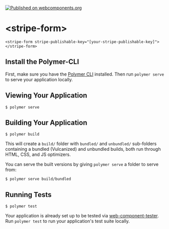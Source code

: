 [![Published on webcomponents.org](https://img.shields.io/badge/webcomponents.org-published-blue.svg)](https://beta.webcomponents.org/element/vic10us/stripe-form)

# \<stripe-form\>

<!--
```
<custom-element-demo>
  <template is="dom-bind">
    <link rel="import" href="stripe-form.html">
    <paper-input value="{{publishKey}}" label="Stripe Publishable Key"></paper-input>
    <stripe-form stripe-publishable-key="{{publishKey}}"></stripe-form>
  </template>
</custom-element-demo>
```
-->
```
<stripe-form stripe-publishable-key="[your-stripe-publishable-key]"></stripe-form>
```

## Install the Polymer-CLI

First, make sure you have the [Polymer CLI](https://www.npmjs.com/package/polymer-cli) installed. Then run `polymer serve` to serve your application locally.

## Viewing Your Application

```
$ polymer serve
```

## Building Your Application

```
$ polymer build
```

This will create a `build/` folder with `bundled/` and `unbundled/` sub-folders
containing a bundled (Vulcanized) and unbundled builds, both run through HTML,
CSS, and JS optimizers.

You can serve the built versions by giving `polymer serve` a folder to serve
from:

```
$ polymer serve build/bundled
```

## Running Tests

```
$ polymer test
```

Your application is already set up to be tested via [web-component-tester](https://github.com/Polymer/web-component-tester). Run `polymer test` to run your application's test suite locally.
